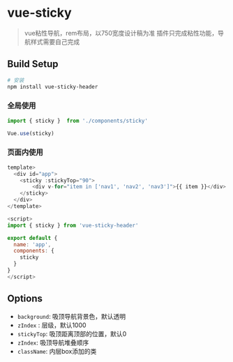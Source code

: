 # vue-sticky

> vue粘性导航，rem布局，以750宽度设计稿为准
> 插件只完成粘性功能，导航样式需要自己完成

## Build Setup

``` bash
# 安装
npm install vue-sticky-header
```

### 全局使用
```js
import { sticky }  from './components/sticky'

Vue.use(sticky)
```

### 页面内使用
```js
template>
  <div id="app">
    <sticky :stickyTop="90">
        <div v-for="item in ['nav1', 'nav2', 'nav3']">{{ item }}</div>
    </sticky>
  </div>
</template>

<script>
import { sticky } from 'vue-sticky-header'

export default {
  name: 'app',
  components: {
    sticky
  }
}
</script>
```


## Options
* `background`: 吸顶导航背景色，默认透明
* `zIndex` : 层级，默认1000
* `stickyTop`: 吸顶距离顶部的位置，默认0
* `zIndex`: 吸顶导航堆叠顺序
* `className`: 内层box添加的类
